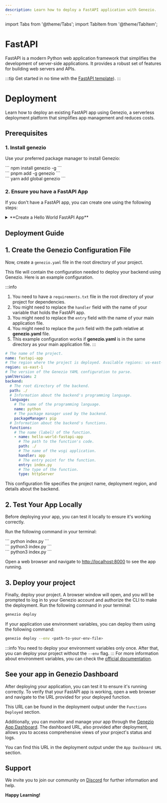 ```yaml
---
description: Learn how to deploy a FastAPI application with Genezio.
---
```


import Tabs from '@theme/Tabs';
import TabItem from '@theme/TabItem';

# FastAPI

<head>
    <title>FastAPI | Genezio Documentation</title>
</head>

FastAPI is a modern Python web application framework that simplifies the development of server-side applications. It provides a robust set of features for building web servers and APIs.

:::tip
Get started in no time with the [FastAPI template](https://app.genez.io/start/deploy?repository=https://github.com/Genez-io/fastapi-getting-started)).
:::

# Deployment

Learn how to deploy an existing FastAPI app using Genezio, a serverless deployment platform that simplifies app management and reduces costs.

## Prerequisites

### 1. Install genezio

Use your preferred package manager to install Genezio:

<Tabs>
  <TabItem className="tab-item" value="npm" label="npm">
<div id="step1-install-npm">
  ```
  npm install genezio -g
  ```
  </div>
  </TabItem>
  <TabItem className="tab-item" value="pnpm" label="pnpm">
  <div id="step1-install-pnpm">
  ```
  pnpm add -g genezio
  ```
  </div>
  </TabItem>
  <TabItem  className="tab-item" value="yarn" label="yarn">
  <div id="step1-install-yarn">
  ```
  yarn add global genezio
  ```
  </div>
  </TabItem>
</Tabs>

### 2. Ensure you have a FastAPI App

If you don't have a FastAPI app, you can create one using the following steps:

<details>
  <summary>**Create a Hello World FastAPI App**</summary>

<h3>1. Initialize a new Python Project</h3>

Run the following command to initialize a new Python project in an empty directory:

```bash
mkdir fastapi-app
cd fastapi-app
```

<h3>2. Create Environment Setup</h3>

Create a new virtual environment in the root directory of your project:

<Tabs>
    <TabItem className="tab-item" value="windows" label="Windows">
    <div id="windows">
    ```
    python -m venv venv
    ```
    </div>
    </TabItem>
    <TabItem className="tab-item" value="linux" label="Linux">
    <div id="linux">
    ```
    python3 -m venv venv
    ```
    </div>
    </TabItem>
  <TabItem className="tab-item" value="macos" label="Mac">
    <div id="macos">
    ```
    python3 -m venv venv
    ```
    </div>
    </TabItem>
</Tabs>

<h3>3. Activate the Virtual Environment</h3>

Next, you need to activate the virtual environment:

<Tabs>
    <TabItem className="tab-item" value="windows" label="Windows">
    <div id="windows">
    ```
    .\venv\Scripts\activate
    ```
    </div>
    </TabItem>
    <TabItem className="tab-item" value="linux" label="Linux">
    <div id="linux">
    ```
    source venv/bin/activate
    ```
    </div>
    </TabItem>
  <TabItem className="tab-item" value="macos" label="Mac">
    <div id="macos">
    ```
    source venv/bin/activate
    ```
    </div>
    </TabItem>
</Tabs>

<h3>4. Install FastAPI</h3>

Next, install the FastAPI package:

```bash
pip3 install fastapi uvicorn
pip3 freeze > requirements.txt
```

<h3>5. Create a FastAPI App</h3>

Create a new file named `index.py` and add the following code:

```python title="index.py"
from fastapi import FastAPI

app = FastAPI()

@app.get("/")
def home():
    return {"Hello": "World"}
    
if __name__ == "__main__":
    import uvicorn
    uvicorn.run(app)
```

<h3>6. Test the FastAPI App</h3>

Run the following command to start the FastAPI app:

<Tabs>
    <TabItem className="tab-item" value="windows" label="Windows">
    <div id="windows">
    ```
    python index.py
    ```
    </div>
    </TabItem>
    <TabItem className="tab-item" value="linux" label="Linux">
    <div id="linux">
    ```
    python3 index.py
    ```
    </div>
    </TabItem>
  <TabItem className="tab-item" value="macos" label="Mac">
    <div id="macos">
    ```
    python3 index.py
    ```
    </div>
    </TabItem>
</Tabs>

Open a web browser and navigate to [http://localhost:8000](http://localhost:8000) to see the app running.

</details>

## Deployment Guide

## 1. Create the Genezio Configuration File

Now, create a `genezio.yaml` file in the root directory of your project.

This file will contain the configuration needed to deploy your backend using Genezio. Here is an example configuration.

:::info

1. You need to have a `requirements.txt` file in the root directory of your project for dependencies.
2. You might need to replace the `handler` field with the name of your variable that holds the FastAPI app.
3. You might need to replace the `entry` field with the name of your main application file.
4. You might need to replace the `path` field with the path relative at **genezio.yaml** file.
5. This example configuration works if **genezio.yaml** is in the same directory as your main application file.
   :::

```yaml title="genezio.yaml"
# The name of the project.
name: fastapi-app
# The region where the project is deployed. Available regions: us-east-1, eu-central-1
region: us-east-1
# The version of the Genezio YAML configuration to parse.
yamlVersion: 2
backend:
  # The root directory of the backend.
  path: ./
  # Information about the backend's programming language.
  language:
    # The name of the programming language.
    name: python
    # The package manager used by the backend.
    packageManager: pip
  # Information about the backend's functions.
  functions:
    # The name (label) of the function.
    - name: hello-world-fastapi-app
      # The path to the function's code.
      path: ./
      # The name of the wsgi application.
      handler: app
      # The entry point for the function.
      entry: index.py
      # The type of the function.
      type: httpServer
```

This configuration file specifies the project name, deployment region, and details about the backend.

## 2. Test Your App Locally

Before deploying your app, you can test it locally to ensure it's working correctly.

Run the following command in your terminal:

<Tabs>
    <TabItem className="tab-item" value="windows" label="Windows">
    <div id="windows">
    ```
    python index.py
    ```
    </div>
    </TabItem>
    <TabItem className="tab-item" value="linux" label="Linux">
    <div id="linux">
    ```
    python3 index.py
    ```
    </div>
    </TabItem>
  <TabItem className="tab-item" value="macos" label="Mac">
    <div id="macos">
    ```
    python3 index.py
    ```
    </div>
    </TabItem>
</Tabs>

Open a web browser and navigate to [http://localhost:8000](http://localhost:8000) to see the app running.

## 3. Deploy your project

Finally, deploy your project. A browser window will open, and you will be prompted to log in to your Genezio account and
authorize the CLI to make the deployment.
Run the following command in your terminal:

```bash
genezio deploy
```

If your application use environment variables, you can deploy them using the following command:

```bash
genezio deploy --env <path-to-your-env-file>
```

:::info
You need to deploy your environment variables only once.
After that, you can deploy your project without the `--env` flag.
:::
For more information about environment variables, you can check
the [official documentation](/docs/project-structure/backend-environment-variables.md).

## See your app in Genezio Dashboard

After deploying your application, you can test it to ensure it's running correctly. To verify that your FastAPI app is
working, open a web browser and navigate to the URL provided for your deployed function.

This URL can be found in the deployment output under the `Functions Deployed` section.

Additionally, you can monitor and manage your app through the [Genezio App Dashboard](https://app.genez.io/dashboard).
The dashboard URL, also provided after deployment, allows you to access comprehensive views of your project's status and
logs.

You can find this URL in the deployment output under the `App Dashboard URL` section.

## Support <a href="#support" id="support"></a>

We invite you to join our community on [Discord](https://discord.gg/uc9H5YKjXv) for further information and help.

**Happy Learning!**
